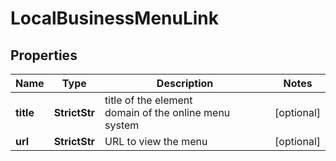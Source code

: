 # LocalBusinessMenuLink


## Properties

| Name | Type | Description | Notes |
|------------ | ------------- | ------------- | -------------|
**title** | **StrictStr** | title of the element<br>domain of the online menu system |[optional]|
**url** | **StrictStr** | URL to view the menu |[optional]|